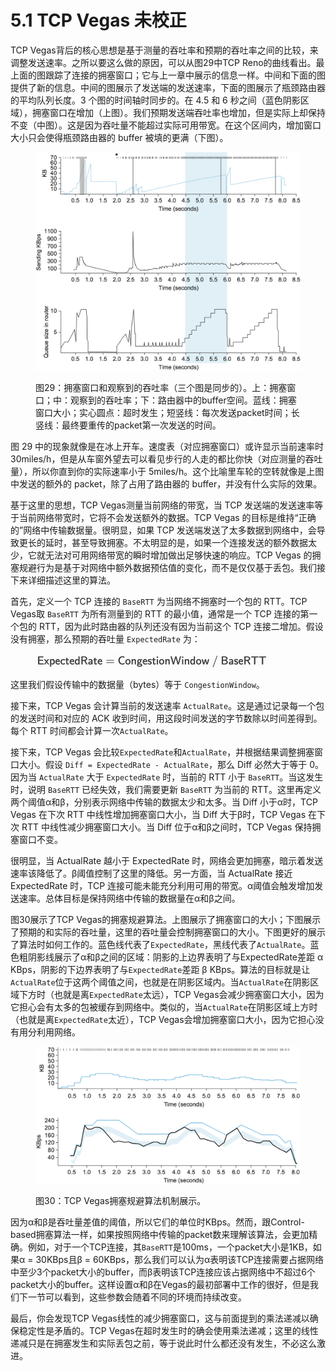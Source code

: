# 5.1 TCP Vegas 未校正

TCP Vegas背后的核心思想是基于测量的吞吐率和预期的吞吐率之间的比较，来调整发送速率。之所以要这么做的原因，可以从图29中TCP Reno的曲线看出。最上面的图跟踪了连接的拥塞窗口；它与上一章中展示的信息一样。中间和下面的图提供了新的信息。中间的图展示了发送端的发送速率，下面的图展示了瓶颈路由器的平均队列长度。3 个图的时间轴时同步的。在 4.5 和 6 秒之间（蓝色阴影区域），拥塞窗口在增加（上图）。我们预期发送端吞吐率也增加，但是实际上却保持不变（中图）。这是因为吞吐量不能超过实际可用带宽。在这个区间内，增加窗口大小只会使得瓶颈路由器的 buffer 被填的更满（下图）。

<figure><img src="../.gitbook/assets/image (16).png" alt=""><figcaption><p>图29：拥塞窗口和观察到的吞吐率（三个图是同步的）。上：拥塞窗口；中：观察到的吞吐率；下：路由器中的buffer空间。蓝线：拥塞窗口大小；实心圆点：超时发生；短竖线：每次发送packet时间；长竖线：最终要重传的packet第一次发送的时间。</p></figcaption></figure>

图 29 中的现象就像是在冰上开车。速度表（对应拥塞窗口）或许显示当前速率时 30miles/h，但是从车窗外望去可以看见步行的人走的都比你快（对应测量的吞吐量），所以你直到你的实际速率小于 5miles/h。这个比喻里车轮的空转就像是上图中发送的额外的 packet，除了占用了路由器的 buffer，并没有什么实际的效果。

基于这里的思想，TCP Vegas测量当前网络的带宽，当 TCP 发送端的发送速率等于当前网络带宽时，它将不会发送额外的数据。TCP Vegas 的目标是维持“正确的”网络中传输数据量。很明显，如果 TCP 发送端发送了太多数据到网络中，会导致更长的延时，甚至导致拥塞。不太明显的是，如果一个连接发送的额外数据太少，它就无法对可用网络带宽的瞬时增加做出足够快速的响应。TCP Vegas 的拥塞规避行为是基于对网络中额外数据预估值的变化，而不是仅仅基于丢包。我们接下来详细描述这里的算法。

首先，定义一个 TCP 连接的 `BaseRTT` 为当网络不拥塞时一个包的 RTT。TCP Vegas取 `BaseRTT` 为所有测量到的 RTT 的最小值，通常是一个 TCP 连接的第一个包的 RTT，因为此时路由器的队列还没有因为当前这个 TCP 连接二增加。假设没有拥塞，那么预期的吞吐量 `ExpectedRate` 为：

<figure><img src="../.gitbook/assets/image (1) (1).png" alt="" width="373"><figcaption></figcaption></figure>

这里我们假设传输中的数据量（bytes）等于 `CongestionWindow`。

接下来，TCP Vegas 会计算当前的发送速率 `ActualRate`。这是通过记录每一个包的发送时间和对应的 ACK 收到时间，用这段时间发送的字节数除以时间差得到。每个 RTT 时间都会计算一次`ActualRate`。

接下来，TCP Vegas 会比较`ExpectedRate`和`ActualRate`，并根据结果调整拥塞窗口大小。假设 `Diff = ExpectedRate - ActualRate`，那么 Diff 必然大于等于 0。因为当 `ActualRate` 大于 `ExpectedRate` 时，当前的 RTT 小于 `BaseRTT`。当这发生时，说明 `BaseRTT` 已经失效，我们需要更新 `BaseRTT` 为当前的 RTT。这里再定义两个阈值α和β，分别表示网络中传输的数据太少和太多。当 Diff 小于α时，TCP Vegas 在下次 RTT 中线性增加拥塞窗口大小，当 Diff 大于β时，TCP Vegas 在下次 RTT 中线性减少拥塞窗口大小。当 Diff 位于α和β之间时，TCP Vegas 保持拥塞窗口不变。

很明显，当 ActualRate 越小于 ExpectedRate 时，网络会更加拥塞，暗示着发送速率该降低了。β阈值控制了这里的降低。另一方面，当 ActualRate 接近 ExpectedRate 时，TCP 连接可能未能充分利用可用的带宽。α阈值会触发增加发送速率。总体目标是保持网络中传输的数据量在α和β之间。

图30展示了TCP Vegas的拥塞规避算法。上图展示了拥塞窗口的大小；下图展示了预期的和实际的吞吐量，这里的吞吐量会控制拥塞窗口的大小。下图更好的展示了算法时如何工作的。蓝色线代表了`ExpectedRate`，黑线代表了`ActualRate`。蓝色粗阴影线展示了α和β之间的区域：阴影的上边界表明了与ExpectedRate差距 α KBps，阴影的下边界表明了与`ExpectedRate`差距 β KBps。算法的目标就是让`ActualRate`位于这两个阈值之间，也就是在阴影区域内。当`ActualRate`在阴影区域下方时（也就是离`ExpectedRate`太远），TCP Vegas会减少拥塞窗口大小，因为它担心会有太多的包被缓存到网络中。类似的，当`ActualRate`在阴影区域上方时（也就是离`ExpectedRate`太近），TCP Vegas会增加拥塞窗口大小，因为它担心没有用分利用网络。

<figure><img src="../.gitbook/assets/image (1) (1) (1).png" alt=""><figcaption><p>图30：TCP Vegas拥塞规避算法机制展示。</p></figcaption></figure>

因为α和β是吞吐量差值的阈值，所以它们的单位时KBps。然而，跟Control-based拥塞算法一样，如果按照网络中传输的packet数来理解该算法，会更加精确。例如，对于一个TCP连接，其`BaseRTT`是100ms，一个packet大小是1KB，如果α = 30KBps且β = 60KBps，那么我们可以认为α表明该TCP连接需要占据网络中至少3个packet大小的buffer，而β表明该TCP连接应该占据网络中不超过6个packet大小的buffer。这样设置α和β在Vegas的最初部署中工作的很好，但是我们下一节可以看到，这些参数会随着不同的环境而持续改变。

最后，你会发现TCP Vegas线性的减少拥塞窗口，这与前面提到的乘法递减以确保稳定性是矛盾的。TCP Vegas在超时发生时的确会使用乘法递减；这里的线性递减只是在拥塞发生和实际丢包之前，等于说此时什么都还没有发生，不必这么激进。
